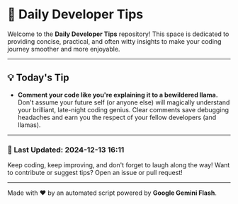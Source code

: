 
# 🌟 Daily Developer Tips

Welcome to the **Daily Developer Tips** repository! This space is dedicated to providing concise, practical, and often witty insights to make your coding journey smoother and more enjoyable.

---

## 💡 Today's Tip

- **Comment your code like you're explaining it to a bewildered llama.**  Don't assume your future self (or anyone else) will magically understand your brilliant, late-night coding genius.  Clear comments save debugging headaches and earn you the respect of your fellow developers (and llamas).

---

### 📅 Last Updated: 2024-12-13 16:11

Keep coding, keep improving, and don't forget to laugh along the way! Want to contribute or suggest tips? Open an issue or pull request!

---

Made with ❤️ by an automated script powered by **Google Gemini Flash**.
